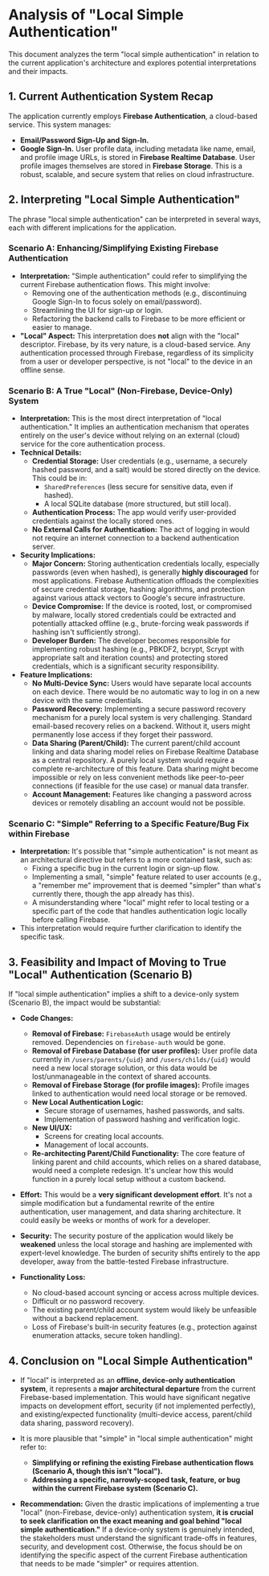# Analysis of "Local Simple Authentication"

This document analyzes the term "local simple authentication" in relation to the current application's architecture and explores potential interpretations and their impacts.

## 1. Current Authentication System Recap

The application currently employs **Firebase Authentication**, a cloud-based service. This system manages:
-   **Email/Password Sign-Up and Sign-In.**
-   **Google Sign-In.**
User profile data, including metadata like name, email, and profile image URLs, is stored in **Firebase Realtime Database**. User profile images themselves are stored in **Firebase Storage**. This is a robust, scalable, and secure system that relies on cloud infrastructure.

## 2. Interpreting "Local Simple Authentication"

The phrase "local simple authentication" can be interpreted in several ways, each with different implications for the application.

### Scenario A: Enhancing/Simplifying Existing Firebase Authentication

-   **Interpretation:** "Simple authentication" could refer to simplifying the current Firebase authentication flows. This might involve:
    -   Removing one of the authentication methods (e.g., discontinuing Google Sign-In to focus solely on email/password).
    -   Streamlining the UI for sign-up or login.
    -   Refactoring the backend calls to Firebase to be more efficient or easier to manage.
-   **"Local" Aspect:** This interpretation does **not** align with the "local" descriptor. Firebase, by its very nature, is a cloud-based service. Any authentication processed through Firebase, regardless of its simplicity from a user or developer perspective, is not "local" to the device in an offline sense.

### Scenario B: A True "Local" (Non-Firebase, Device-Only) System

-   **Interpretation:** This is the most direct interpretation of "local authentication." It implies an authentication mechanism that operates entirely on the user's device without relying on an external (cloud) service for the core authentication process.
-   **Technical Details:**
    -   **Credential Storage:** User credentials (e.g., username, a securely hashed password, and a salt) would be stored directly on the device. This could be in:
        -   `SharedPreferences` (less secure for sensitive data, even if hashed).
        -   A local SQLite database (more structured, but still local).
    -   **Authentication Process:** The app would verify user-provided credentials against the locally stored ones.
    -   **No External Calls for Authentication:** The act of logging in would not require an internet connection to a backend authentication server.
-   **Security Implications:**
    -   **Major Concern:** Storing authentication credentials locally, especially passwords (even when hashed), is generally **highly discouraged** for most applications. Firebase Authentication offloads the complexities of secure credential storage, hashing algorithms, and protection against various attack vectors to Google's secure infrastructure.
    -   **Device Compromise:** If the device is rooted, lost, or compromised by malware, locally stored credentials could be extracted and potentially attacked offline (e.g., brute-forcing weak passwords if hashing isn't sufficiently strong).
    -   **Developer Burden:** The developer becomes responsible for implementing robust hashing (e.g., PBKDF2, bcrypt, Scrypt with appropriate salt and iteration counts) and protecting stored credentials, which is a significant security responsibility.
-   **Feature Implications:**
    -   **No Multi-Device Sync:** Users would have separate local accounts on each device. There would be no automatic way to log in on a new device with the same credentials.
    -   **Password Recovery:** Implementing a secure password recovery mechanism for a purely local system is very challenging. Standard email-based recovery relies on a backend. Without it, users might permanently lose access if they forget their password.
    -   **Data Sharing (Parent/Child):** The current parent/child account linking and data sharing model relies on Firebase Realtime Database as a central repository. A purely local system would require a complete re-architecture of this feature. Data sharing might become impossible or rely on less convenient methods like peer-to-peer connections (if feasible for the use case) or manual data transfer.
    -   **Account Management:** Features like changing a password across devices or remotely disabling an account would not be possible.

### Scenario C: "Simple" Referring to a Specific Feature/Bug Fix within Firebase

-   **Interpretation:** It's possible that "simple authentication" is not meant as an architectural directive but refers to a more contained task, such as:
    -   Fixing a specific bug in the current login or sign-up flow.
    -   Implementing a small, "simple" feature related to user accounts (e.g., a "remember me" improvement that is deemed "simpler" than what's currently there, though the app already has this).
    -   A misunderstanding where "local" might refer to local testing or a specific part of the code that handles authentication logic locally before calling Firebase.
-   This interpretation would require further clarification to identify the specific task.

## 3. Feasibility and Impact of Moving to True "Local" Authentication (Scenario B)

If "local simple authentication" implies a shift to a device-only system (Scenario B), the impact would be substantial:

-   **Code Changes:**
    -   **Removal of Firebase:** `FirebaseAuth` usage would be entirely removed. Dependencies on `firebase-auth` would be gone.
    -   **Removal of Firebase Database (for user profiles):** User profile data currently in `/users/parents/{uid}` and `/users/childs/{uid}` would need a new local storage solution, or this data would be lost/unmanageable in the context of shared accounts.
    -   **Removal of Firebase Storage (for profile images):** Profile images linked to authentication would need local storage or be removed.
    -   **New Local Authentication Logic:**
        -   Secure storage of usernames, hashed passwords, and salts.
        -   Implementation of password hashing and verification logic.
    -   **New UI/UX:**
        -   Screens for creating local accounts.
        -   Management of local accounts.
    -   **Re-architecting Parent/Child Functionality:** The core feature of linking parent and child accounts, which relies on a shared database, would need a complete redesign. It's unclear how this would function in a purely local setup without a custom backend.

-   **Effort:** This would be a **very significant development effort**. It's not a simple modification but a fundamental rewrite of the entire authentication, user management, and data sharing architecture. It could easily be weeks or months of work for a developer.

-   **Security:** The security posture of the application would likely be **weakened** unless the local storage and hashing are implemented with expert-level knowledge. The burden of security shifts entirely to the app developer, away from the battle-tested Firebase infrastructure.

-   **Functionality Loss:**
    -   No cloud-based account syncing or access across multiple devices.
    -   Difficult or no password recovery.
    -   The existing parent/child account system would likely be unfeasible without a backend replacement.
    -   Loss of Firebase's built-in security features (e.g., protection against enumeration attacks, secure token handling).

## 4. Conclusion on "Local Simple Authentication"

-   If "local" is interpreted as an **offline, device-only authentication system**, it represents a **major architectural departure** from the current Firebase-based implementation. This would have significant negative impacts on development effort, security (if not implemented perfectly), and existing/expected functionality (multi-device access, parent/child data sharing, password recovery).

-   It is more plausible that "simple" in "local simple authentication" might refer to:
    -   **Simplifying or refining the existing Firebase authentication flows (Scenario A, though this isn't "local").**
    -   **Addressing a specific, narrowly-scoped task, feature, or bug within the current Firebase system (Scenario C).**

-   **Recommendation:** Given the drastic implications of implementing a true "local" (non-Firebase, device-only) authentication system, **it is crucial to seek clarification on the exact meaning and goal behind "local simple authentication."** If a device-only system is genuinely intended, the stakeholders must understand the significant trade-offs in features, security, and development cost. Otherwise, the focus should be on identifying the specific aspect of the current Firebase authentication that needs to be made "simpler" or requires attention.
